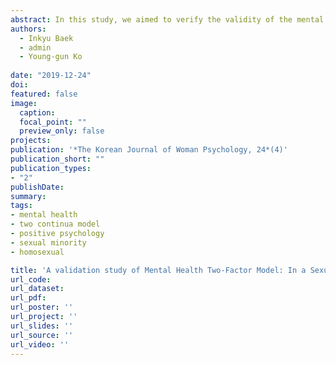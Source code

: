 ```yaml
---
abstract: In this study, we aimed to verify the validity of the mental health two-factor structure for a group of sexual minority(LGB) in South Korea. To this end, 464 people who were recruited from the Queer portal site completed K-MHC-SF (Korean Mental Health Continuum-Short Form), K-MDI (Korean Mental Disorder Inventory), and LGBIS (The Lesbian, Gay, and Bisexual Identity Scale). To compare model fit, we then conducted a Confirmatory Factor Analysis(CFA) of the study and competition models. Based on this, We investigated one-way ANOVA and Post-hoc analysis whether mental health groups differ in psychosocial adaptations in terms of sexual minority identity depending on Keyes(2002)’s classification of mental health groups. CFA revealed that in comparison to the one-factor model and independent two-factor model, the correlated two-factor model was best fit. One-way ANOVA revealed significant differences in various LGB Identity related variables according to mental health groups. Post-hoc analysis indicated the complete mental health group showed the best results regarding psychosocial adaptation, and the pure mental illness groups had a better level of psychosocial adaptation than the pure languishing group. Lastly, the importance of positive mental health research and intervention for sexual minority populations was discussed.
authors:
  - Inkyu Baek 
  - admin
  - Young-gun Ko
  
date: "2019-12-24"
doi: 
featured: false
image:
  caption: 
  focal_point: ""
  preview_only: false
projects:
publication: '*The Korean Journal of Woman Psychology, 24*(4)'
publication_short: ""
publication_types:
- "2"
publishDate: 
summary: 
tags:
- mental health
- two continua model
- positive psychology
- sexual minority
- homosexual

title: 'A validation study of Mental Health Two-Factor Model: In a Sexual Minority Population'
url_code: 
url_dataset: 
url_pdf: 
url_poster: ''
url_project: ''
url_slides: ''
url_source: ''
url_video: ''
---
```

